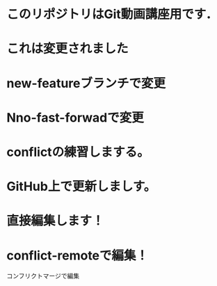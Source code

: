 # このリポジトリはGit動画講座用です．
# これは変更されました
# new-featureブランチで変更
# Nno-fast-forwadで変更
# conflictの練習しまする。
# GitHub上で更新しましす。
# 直接編集します！
# conflict-remoteで編集！
コンフリクトマージで編集
